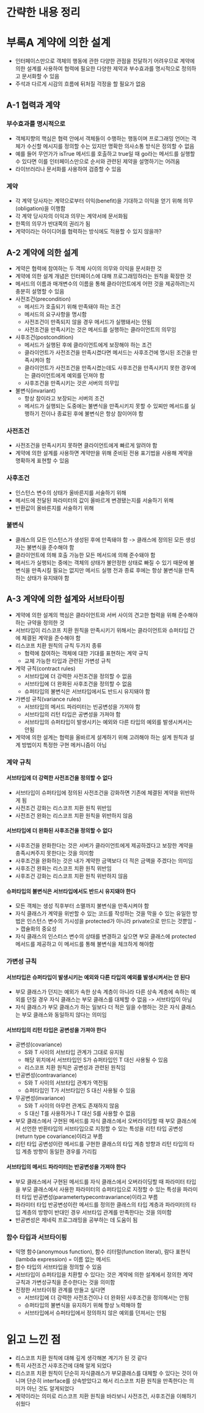 # 간략한 내용 정리

# 부록A 계약에 의한 설계
- 인터페이스만으로 객체의 행동에 관한 다양한 관점을 전달하기 어려우므로 계약에 의한 설계를 사용하여 협력에 필요한 다양한 제약과 부수효과를 명시적으로 정의하고 문서화할 수 있음
- 주석과 다르게 시감의 흐름에 뒤처질 걱정을 할 필요가 없음

## A-1 협력과 계약
### 부수효과를 명시적으로
- 객체지향의 핵심은 협력 안에서 객체들이 수행하는 행동이며 프로그래밍 언어는 객체가 수신할 메시지를 정의할 수는 있지만 명확한 의사소통 방식은 정의할 수 없음
- 예를 들어 무언가가 isTrue 메서드를 호출하고 true일 때 go라는 메서드를 실행할 수 있다면 이를 인터페이스만으로 순서와 관련된 제약을 설명하기는 어려움
- 라이브러리나 문서화를 사용하여 검증할 수 있음

### 계약
- 각 계약 당사자는 계약으로부터 이익(benefit)을 기대하고 이익을 얻기 위해 의무(obligation)을 이행함
- 각 계약 당사자의 이익과 의무는 계약서에 문서화됨
- 한쪽의 의무가 반대쪽의 권리가 됨
- 계약이라는 아이디어를 협력하는 방식에도 적용할 수 있지 않을까?

## A-2 계약에 의한 설계
- 계약은 협력에 참여하는 두 객체 사이의 의무와 이익을 문서화한 것
- 계약에 의한 설계 개념은 인터페이스에 대해 프로그래밍하라는 원칙을 확장한 것
- 메서드의 이름과 매개변수의 이름을 통해 클라이언트에게 어떤 것을 제공하려는지 충분히 설명할 수 있음
- 사전조건(precondition)
    - 메서드가 호출되기 위해 만족돼야 하는 조건
    - 메서드의 요구사항을 명시함
    - 사전조건이 만족되지 않을 경우 메서드가 실행돼서는 안됨
    - 사전조건을 만족시키는 것은 메서드를 실행하는 클라이언트의 의무임
- 사후조건(postcondition)
    - 메서드가 실행된 후에 클라이언트에게 보장해야 하는 조건
    - 클라이언트가 사전조건을 만족시켰다면 메서드는 사후조건에 명시된 조건을 만족시켜야 함
    - 클라이언트가 사전조건을 만족시켰는데도 사후조건을 만족시키지 못한 경우에는 클라이언트에게 예외를 던져야 함
    - 사후조건을 만족시키는 것은 서버의 의무임
- 불변식(invariant)
    - 항상 참이라고 보장되는 서버의 조건
    - 메서드가 실행되는 도중에는 불변식을 만족시키지 못할 수 있찌만 메서드를 실행하기 전이나 종료된 후에 불변식은 항상 참이어야 함

### 사전조건
- 사전조건을 만족시키지 못하면 클라이언트에게 빠르게 알려야 함
- 계약에 의한 설계를 사용하면 계약만을 위해 준비된 전용 표기법을 사용해 계약을 명확하게 표현할 수 있음

### 사후조건
- 인스턴스 변수의 상태가 올바른지를 서술하기 위해
- 메서드에 전달된 파라미터의 값이 올바르게 변경됐는지를 서술하기 위해
- 반환값이 올바른지를 서술하기 위해

### 불변식
- 클래스의 모든 인스턴스가 생성된 후에 만족돼야 함 -> 클래스에 정의된 모든 생성자는 불변식을 준수해야 함
- 클라이언트에 의해 호출 가능한 모든 메서드에 의해 준수돼야 함
- 메서드가 실행되는 중에는 객체의 상태가 불안정한 상태로 빠질 수 있기 때문에 불변식을 만족시킬 필요는 없지만 메서드 실행 전과 종료 후에는 항상 불변식을 만족하는 상태가 유지돼야 함

## A-3 계약에 의한 설계와 서브타이핑
- 계약에 의한 설계의 핵심은 클라이언트와 서버 사이의 견고한 협력을 위해 준수해야 하는 규약을 정의한 것
- 서브타입이 리스코프 치환 원칙을 만족시키기 위해서는 클라이언트와 슈퍼타입 간에 체결된 계약을 준수해야 함
- 리스코프 치환 원칙의 규칙 두가지 종류
    - 협력에 참여하는 객체에 대한 기대를 표현하는 계약 규칙
    - 교체 가능한 타입과 관련된 가변성 규칙
- 계약 규칙(contract rules)
    - 서브타입에 더 강력한 사전조건을 정의할 수 없음
    - 서브타입에 더 완화된 사후조건을 정의할 수 없음
    - 슈퍼타입의 불변식은 서브타입에서도 반드시 유지돼야 함
- 가변성 규칙(variance rules)
    - 서브타입의 메서드 파라미터는 빈공변성을 가져야 함
    - 서브타입의 리턴 타입은 공변성을 가져야 함
    - 서브타입의 슈퍼타입이 발생시키는 예외와 다른 타입의 예외를 발생시켜서는 안됨
- 계약에 의한 설계는 협력을 올바르게 설계하기 위해 고려해야 하는 설계 원칙과 설계 방법이지 특정한 구현 메커니즘이 아님

### 계약 규칙
#### 서브타입에 더 강력한 사전조건을 정의할 수 없다
- 서브타입이 슈퍼타입에 정의된 사전조건을 강화하면 기존에 체결된 계약을 위반하게 됨
- 사전조건 강화는 리스코프 치환 원칙 위반임
- 사전조건 완화는 리스코프 치환 원칙을 위반하지 않음

#### 서브타입에 더 완화된 사후조건을 정의할 수 없다
- 사후조건을 완화한다는 것은 서버가 클라이언트에게 제공하겠다고 보장한 계약을 충족시켜주지 못한다는 것을 의미함
- 사후조건을 완화하는 것은 내가 계약한 금액보다 더 적은 금액을 주겠다는 의미임
- 사후조건 완화는 리스코프 치환 원칙 위반임
- 사후조건 강화는 리스코프 치환 원칙 위반하지 않음

#### 슈퍼타입의 불변식은 서브타입에서도 반드시 유지돼야 한다
- 모든 객체는 생성 직후부터 소멸까지 불변식을 만족시켜야 함
- 자식 클래스가 계약을 위반할 수 있는 코드를 작성하는 것을 막을 수 있는 유일한 방법은 인스턴스 변수의 가시성을 protected가 아니라 private으로 만드는 것뿐임 -> 캡슐화의 중요성
- 자식 클래스의 인스터스 변수의 상태를 변경하고 싶으면 부모 클래스에 protected 메서드를 제공하고 이 메서드를 통해 불변식을 체크하게 해야함

### 가변성 규칙
#### 서브타입은 슈퍼타입이 발생시키는 예외와 다른 타입의 예외를 발생시켜서는 안 된다
- 부모 클래스가 던지는 예외가 속한 상속 계층이 아니라 다른 상속 계층에 속하는 예외를 던질 경우 자식 클래스는 부모 클래스를 대체할 수 없음 -> 서브타입이 아님
- 자식 클래스가 부모 클래스가 하는 일보다 더 적은 일을 수행하는 것은 자식 클래스는 부모 클래스와 동일하지 않다는 의미임

#### 서브타입의 리턴 타입은 공변성을 가져야 한다
- 공변성(covariance)
    - S와 T 사이의 서브타입 관계가 그대로 유지됨
    - 해당 위치에서 서브타입인 S가 슈퍼타입인 T 대신 사용될 수 있음
    - 리스코프 치환 원칙은 공변성과 관련된 원칙임
- 반공변성(contravariance)
    - S와 T 사이의 서브타입 관계가 역전됨
    - 슈퍼타입인 T가 서브타입인 S 대신 사용될 수 있음
- 무공변성(invariance)
    - S와 T 사이의 아무런 관계도 존재하지 않음
    - S 대신 T를 사용하거나 T 대신 S를 사용할 수 없음
- 부모 클래스에서 구현된 메서드를 자식 클래스에서 오버라이딩할 때 부모 클래스에서 선언한 반환타입의 서브타입으로 지정할 수 있는 특성을 리턴 타입 공변성(return type covariance)이라고 부름
- 리턴 타입 공변성이란 메서드를 구현한 클래스의 타입 계층 방향과 리턴 타입의 타입 계층 방향이 동일한 경우를 가리킴

#### 서브타입의 메서드 파라미터는 반공변성을 가져야 한다
- 부모 클래스에서 구현된 메서드를 자식 클래스에서 오버라이딩할 때 파라미터 타입을 부모 클래스에서 사용한 파라미터의 슈퍼타입으로 지정할 수 있는 특성을 파라미터 타입 반공변성(parametertypecontravariance)이라고 부름
- 파라미터 타입 반공변성이란 메서드를 정의한 클래스의 타입 계층과 파라미터의 타입 계층의 방향이 반대인 경우 서브타입 관계를 만족한다는 것을 의미함
- 반공변성은 제네릭 프로그래밍을 공부하는 데 도움이 됨

### 함수 타입과 서브타이핑
- 익명 함수(anonymous function), 함수 리터럴(function literal), 람다 표현식(lambda expression) = 이름 없는 메서드
- 함수 타입의 서브타입을 정의할 수 있음
- 서브타입이 슈퍼타입을 치환할 수 있다는 것은 계약에 의한 설계에서 정의한 계약 규칙과 가변성규칙을 준수한다는 것을 의미함
- 진정한 서브타이핑 관계를 만들고 싶다면 
    - 서브타입에 더 강력한 사전조건이나 더 완화된 사후조건을 정의해서는 안됨
    - 슈퍼타입의 불변식을 유지하기 위해 항상 노력해야 함
    - 서브타입에서 슈퍼타입에서 정의하지 않은 예외를 던져서는 안됨

# 읽고 느낀 점
- 리스코프 치환 원칙에 대해 깊게 생각해본 계기가 된 것 같다
- 특히 사전조건 사후조건에 대해 알게 되었다
- 리스코프 치환 원칙이 단순히 자식클래스가 부모클래스를 대체할 수 있다는 것이 아니며 단순히 interface를 상속받았다고 해서 리스코프 치환 원칙을 만족한다는 의미가 아닌 것도 알게되었다
- 계약이라는 의미로 리스코프 치환 원칙을 바라보니 사전조건, 사후조건을 이해하기 쉬웠다